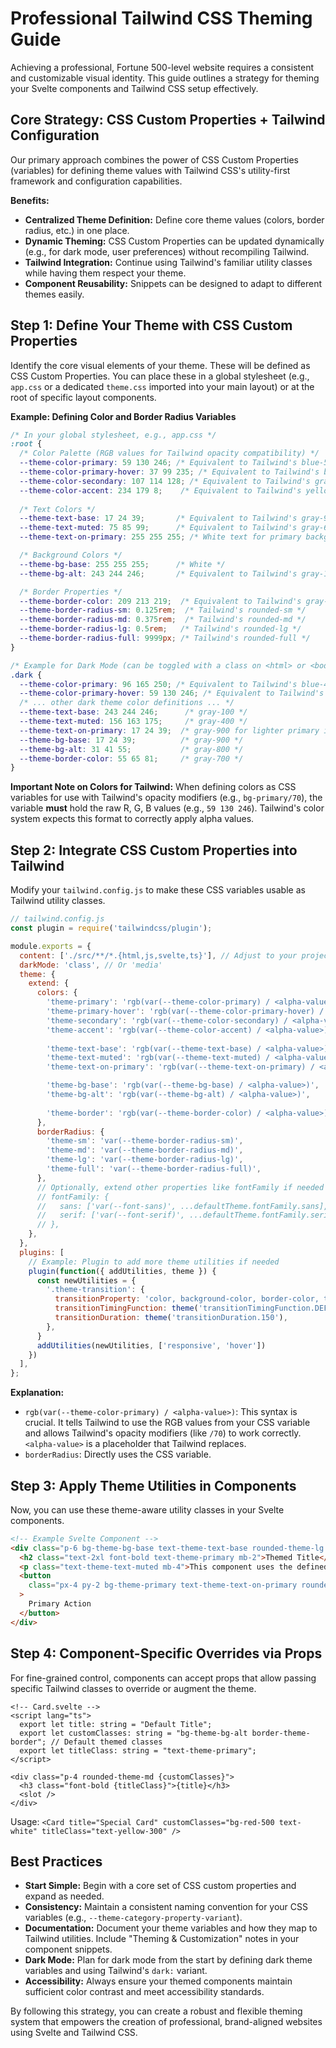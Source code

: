 # Professional Tailwind CSS Theming Guide

Achieving a professional, Fortune 500-level website requires a consistent and customizable visual identity. This guide outlines a strategy for theming your Svelte components and Tailwind CSS setup effectively.

## Core Strategy: CSS Custom Properties + Tailwind Configuration

Our primary approach combines the power of CSS Custom Properties (variables) for defining theme values with Tailwind CSS's utility-first framework and configuration capabilities.

**Benefits:**
-   **Centralized Theme Definition:** Define core theme values (colors, border radius, etc.) in one place.
-   **Dynamic Theming:** CSS Custom Properties can be updated dynamically (e.g., for dark mode, user preferences) without recompiling Tailwind.
-   **Tailwind Integration:** Continue using Tailwind's familiar utility classes while having them respect your theme.
-   **Component Reusability:** Snippets can be designed to adapt to different themes easily.

## Step 1: Define Your Theme with CSS Custom Properties

Identify the core visual elements of your theme. These will be defined as CSS Custom Properties. You can place these in a global stylesheet (e.g., `app.css` or a dedicated `theme.css` imported into your main layout) or at the root of specific layout components.

**Example: Defining Color and Border Radius Variables**

```css
/* In your global stylesheet, e.g., app.css */
:root {
  /* Color Palette (RGB values for Tailwind opacity compatibility) */
  --theme-color-primary: 59 130 246; /* Equivalent to Tailwind's blue-500 */
  --theme-color-primary-hover: 37 99 235; /* Equivalent to Tailwind's blue-600 */
  --theme-color-secondary: 107 114 128; /* Equivalent to Tailwind's gray-500 */
  --theme-color-accent: 234 179 8;    /* Equivalent to Tailwind's yellow-500 */
  
  /* Text Colors */
  --theme-text-base: 17 24 39;       /* Equivalent to Tailwind's gray-900 */
  --theme-text-muted: 75 85 99;      /* Equivalent to Tailwind's gray-600 */
  --theme-text-on-primary: 255 255 255; /* White text for primary backgrounds */

  /* Background Colors */
  --theme-bg-base: 255 255 255;      /* White */
  --theme-bg-alt: 243 244 246;       /* Equivalent to Tailwind's gray-100 */

  /* Border Properties */
  --theme-border-color: 209 213 219;  /* Equivalent to Tailwind's gray-300 */
  --theme-border-radius-sm: 0.125rem;  /* Tailwind's rounded-sm */
  --theme-border-radius-md: 0.375rem;  /* Tailwind's rounded-md */
  --theme-border-radius-lg: 0.5rem;   /* Tailwind's rounded-lg */
  --theme-border-radius-full: 9999px; /* Tailwind's rounded-full */
}

/* Example for Dark Mode (can be toggled with a class on <html> or <body>) */
.dark {
  --theme-color-primary: 96 165 250; /* Equivalent to Tailwind's blue-400 */
  --theme-color-primary-hover: 59 130 246; /* Equivalent to Tailwind's blue-500 */
  /* ... other dark theme color definitions ... */
  --theme-text-base: 243 244 246;      /* gray-100 */
  --theme-text-muted: 156 163 175;     /* gray-400 */
  --theme-text-on-primary: 17 24 39;  /* gray-900 for lighter primary in dark mode */
  --theme-bg-base: 17 24 39;          /* gray-900 */
  --theme-bg-alt: 31 41 55;           /* gray-800 */
  --theme-border-color: 55 65 81;     /* gray-700 */
}
```

**Important Note on Colors for Tailwind:**
When defining colors as CSS variables for use with Tailwind's opacity modifiers (e.g., `bg-primary/70`), the variable **must** hold the raw R, G, B values (e.g., `59 130 246`). Tailwind's color system expects this format to correctly apply alpha values.

## Step 2: Integrate CSS Custom Properties into Tailwind

Modify your `tailwind.config.js` to make these CSS variables usable as Tailwind utility classes.

```javascript
// tailwind.config.js
const plugin = require('tailwindcss/plugin');

module.exports = {
  content: ['./src/**/*.{html,js,svelte,ts}'], // Adjust to your project structure
  darkMode: 'class', // Or 'media'
  theme: {
    extend: {
      colors: {
        'theme-primary': 'rgb(var(--theme-color-primary) / <alpha-value>)',
        'theme-primary-hover': 'rgb(var(--theme-color-primary-hover) / <alpha-value>)',
        'theme-secondary': 'rgb(var(--theme-color-secondary) / <alpha-value>)',
        'theme-accent': 'rgb(var(--theme-color-accent) / <alpha-value>)',
        
        'theme-text-base': 'rgb(var(--theme-text-base) / <alpha-value>)',
        'theme-text-muted': 'rgb(var(--theme-text-muted) / <alpha-value>)',
        'theme-text-on-primary': 'rgb(var(--theme-text-on-primary) / <alpha-value>)',

        'theme-bg-base': 'rgb(var(--theme-bg-base) / <alpha-value>)',
        'theme-bg-alt': 'rgb(var(--theme-bg-alt) / <alpha-value>)',
        
        'theme-border': 'rgb(var(--theme-border-color) / <alpha-value>)',
      },
      borderRadius: {
        'theme-sm': 'var(--theme-border-radius-sm)',
        'theme-md': 'var(--theme-border-radius-md)',
        'theme-lg': 'var(--theme-border-radius-lg)',
        'theme-full': 'var(--theme-border-radius-full)',
      },
      // Optionally, extend other properties like fontFamily if needed
      // fontFamily: {
      //   sans: ['var(--font-sans)', ...defaultTheme.fontFamily.sans],
      //   serif: ['var(--font-serif)', ...defaultTheme.fontFamily.serif],
      // },
    },
  },
  plugins: [
    // Example: Plugin to add more theme utilities if needed
    plugin(function({ addUtilities, theme }) {
      const newUtilities = {
        '.theme-transition': {
          transitionProperty: 'color, background-color, border-color, text-decoration-color, fill, stroke, opacity, box-shadow, transform, filter, backdrop-filter',
          transitionTimingFunction: theme('transitionTimingFunction.DEFAULT'),
          transitionDuration: theme('transitionDuration.150'),
        },
      }
      addUtilities(newUtilities, ['responsive', 'hover'])
    })
  ],
};
```
**Explanation:**
-   `rgb(var(--theme-color-primary) / <alpha-value>)`: This syntax is crucial. It tells Tailwind to use the RGB values from your CSS variable and allows Tailwind's opacity modifiers (like `/70`) to work correctly. `<alpha-value>` is a placeholder that Tailwind replaces.
-   `borderRadius`: Directly uses the CSS variable.

## Step 3: Apply Theme Utilities in Components

Now, you can use these theme-aware utility classes in your Svelte components.

```html
<!-- Example Svelte Component -->
<div class="p-6 bg-theme-bg-base text-theme-text-base rounded-theme-lg border border-theme-border">
  <h2 class="text-2xl font-bold text-theme-primary mb-2">Themed Title</h2>
  <p class="text-theme-text-muted mb-4">This component uses the defined theme.</p>
  <button 
    class="px-4 py-2 bg-theme-primary text-theme-text-on-primary rounded-theme-md hover:bg-theme-primary-hover theme-transition"
  >
    Primary Action
  </button>
</div>
```

## Step 4: Component-Specific Overrides via Props

For fine-grained control, components can accept props that allow passing specific Tailwind classes to override or augment the theme.

```svelte
<!-- Card.svelte -->
<script lang="ts">
  export let title: string = "Default Title";
  export let customClasses: string = "bg-theme-bg-alt border-theme-border"; // Default themed classes
  export let titleClass: string = "text-theme-primary";
</script>

<div class="p-4 rounded-theme-md {customClasses}">
  <h3 class="font-bold {titleClass}">{title}</h3>
  <slot />
</div>
```
Usage:
`<Card title="Special Card" customClasses="bg-red-500 text-white" titleClass="text-yellow-300" />`

## Best Practices

-   **Start Simple:** Begin with a core set of CSS custom properties and expand as needed.
-   **Consistency:** Maintain a consistent naming convention for your CSS variables (e.g., `--theme-category-property-variant`).
-   **Documentation:** Document your theme variables and how they map to Tailwind utilities. Include "Theming & Customization" notes in your component snippets.
-   **Dark Mode:** Plan for dark mode from the start by defining dark theme variables and using Tailwind's `dark:` variant.
-   **Accessibility:** Always ensure your themed components maintain sufficient color contrast and meet accessibility standards.

By following this strategy, you can create a robust and flexible theming system that empowers the creation of professional, brand-aligned websites using Svelte and Tailwind CSS.
